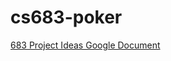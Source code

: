# cs683-poker

[683 Project Ideas Google Document](https://docs.google.com/document/d/1vbH9k2nbpsvaXD-iDheGjMAFoMBQW0ilnc-OWnr5vf8/edit)

